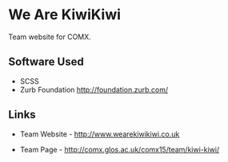 # We Are KiwiKiwi

Team website for COMX.

## Software Used

- SCSS
- Zurb Foundation http://foundation.zurb.com/

## Links

- Team Website - http://www.wearekiwikiwi.co.uk

- Team Page - http://comx.glos.ac.uk/comx15/team/kiwi-kiwi/